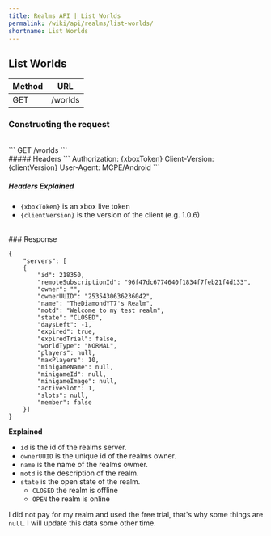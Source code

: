 ```yaml
---
title: Realms API | List Worlds
permalink: /wiki/api/realms/list-worlds/
shortname: List Worlds
---
```

## List Worlds

|Method|URL|
|------|---|
|GET|/worlds|
  
### Constructing the request
<br>
```
GET /worlds 
```
<br>
##### Headers
```
Authorization: {xboxToken}
Client-Version: {clientVersion}
User-Agent: MCPE/Android
```

##### Headers Explained
* `{xboxToken}` is an xbox live token  
* `{clientVersion}` is the version of the client (e.g. 1.0.6)  
  
<br>
### Response

```
{
    "servers": [
    {
        "id": 218350,
        "remoteSubscriptionId": "96f47dc6774640f1834f7feb21f4d133",
        "owner": "",
        "ownerUUID": "2535430636236042",
        "name": "TheDiamondYT7's Realm",
        "motd": "Welcome to my test realm",
        "state": "CLOSED",
        "daysLeft": -1,
        "expired": true,
        "expiredTrial": false,
        "worldType": "NORMAL",
        "players": null,
        "maxPlayers": 10,
        "minigameName": null,
        "minigameId": null,
        "minigameImage": null,
        "activeSlot": 1,
        "slots": null,
        "member": false
    }]
}
```

**Explained**  
* `id` is the id of the realms server.  
* `ownerUUID` is the unique id of the realms owner.  
* `name` is the name of the realms owmer.  
* `motd` is the description of the realm.
* `state` is the open state of the realm. 
  * `CLOSED` the realm is offline  
  * `OPEN` the realm is online  
  
I did not pay for my realm and used the free trial, that's why some things are `null`. I will update this data some other time.
